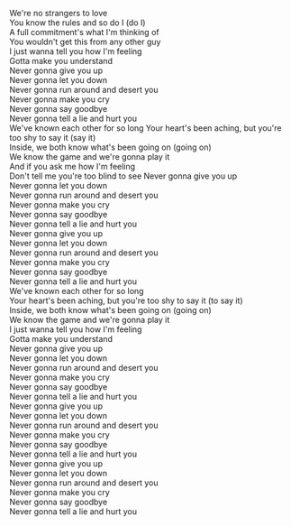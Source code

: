 We're no strangers to love  
You know the rules and so do I (do I)  
A full commitment's what I'm thinking of  
You wouldn't get this from any other guy  
I just wanna tell you how I'm feeling  
Gotta make you understand  
Never gonna give you up   
Never gonna let you down  
Never gonna run around and desert you  
Never gonna make you cry  
Never gonna say goodbye  
Never gonna tell a lie and hurt you   
We've known each other for so long 
Your heart's been aching, but you're too shy to say it (say it)  
Inside, we both know what's been going on (going on)  
We know the game and we're gonna play it  
And if you ask me how I'm feeling  
Don't tell me you're too blind to see
Never gonna give you up  
Never gonna let you down  
Never gonna run around and desert you  
Never gonna make you cry  
Never gonna say goodbye  
Never gonna tell a lie and hurt you  
Never gonna give you up  
Never gonna let you down  
Never gonna run around and desert you  
Never gonna make you cry  
Never gonna say goodbye  
Never gonna tell a lie and hurt you  
We've known each other for so long  
Your heart's been aching, but you're too shy to say it (to say it)  
Inside, we both know what's been going on (going on)  
We know the game and we're gonna play it  
I just wanna tell you how I'm feeling  
Gotta make you understand  
Never gonna give you up  
Never gonna let you down  
Never gonna run around and desert you  
Never gonna make you cry  
Never gonna say goodbye  
Never gonna tell a lie and hurt you  
Never gonna give you up  
Never gonna let you down  
Never gonna run around and desert you  
Never gonna make you cry  
Never gonna say goodbye  
Never gonna tell a lie and hurt you  
Never gonna give you up  
Never gonna let you down  
Never gonna run around and desert you  
Never gonna make you cry  
Never gonna say goodbye  
Never gonna tell a lie and hurt you  
